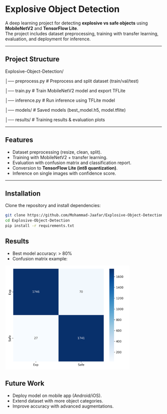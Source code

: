 # Explosive Object Detection

A deep learning project for detecting **explosive vs safe objects** using **MobileNetV2** and **TensorFlow Lite**.  
The project includes dataset preprocessing, training with transfer learning, evaluation, and deployment for inference.

---

## Project Structure
Explosive-Object-Detection/

│── preprocess.py # Preprocess and split dataset (train/val/test)

│── train.py # Train MobileNetV2 model and export TFLite

│── inference.py # Run inference using TFLite model

│── models/ # Saved models (best_model.h5, model.tflite)

│── results/ # Training results & evaluation plots

---

## Features
- Dataset preprocessing (resize, clean, split).
- Training with MobileNetV2 + transfer learning.
- Evaluation with confusion matrix and classification report.
- Conversion to **TensorFlow Lite (int8 quantization)**.
- Inference on single images with confidence score.

---

## Installation
Clone the repository and install dependencies:
```bash
git clone https://github.com/Mohammad-Jaafar/Explosive-Object-Detection.git
cd Explosive-Object-Detection
pip install -r requirements.txt
```

## Results

- Best model accuracy: > 80%
- Confusion matrix example:

<img src="results/confusion_matrix.png" alt="Confusion Matrix" width="400" />


## Future Work

- Deploy model on mobile app (Android/iOS).
- Extend dataset with more object categories.
- Improve accuracy with advanced augmentations.
